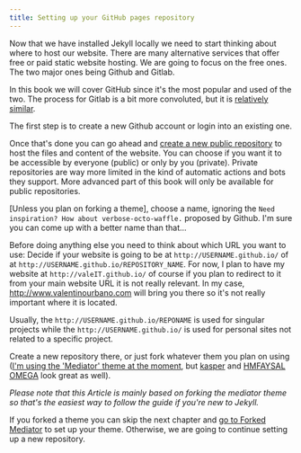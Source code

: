 ```yaml
---
title: Setting up your GitHub pages repository
---
```


Now that we have installed Jekyll locally we need to start thinking about where to host our website. There are many alternative services that offer free or paid static website hosting. We are going to focus on the free ones. The two major ones being Github and Gitlab.

In this book we will cover GitHub since it's the most popular and used of the two. The process for Gitlab is a bit more convoluted, but it is [relatively similar][1].

The first step is to create a new Github account or login into an existing one.

Once that's done you can go ahead and [create a new public repository](https://github.com/new) to host the files and content of the website. You can choose if you want it to be accessible by everyone (public) or only by you (private). Private repositories are way more limited in the kind of automatic actions and bots they support. More advanced part of this book will only be available for public repositories.

[Unless you plan on forking a theme], choose a name, ignoring the `Need inspiration? How about verbose-octo-waffle.` proposed by Github. I'm sure you can come up with a better name than that...

Before doing anything else you need to think about which URL you want to use:
Decide if your website is going to be at `http://USERNAME.github.io/` of at `http://USERNAME.github.io/REPOSITORY_NAME`. For now, I plan to have my website at `http://valeIT.github.io/` of course if you plan to redirect to it from your main website URL it is not really relevant. In my case, http://www.valentinourbano.com will bring you there so it's not really important where it is located.

Usually, the `http://USERNAME.github.io/REPONAME` is used for singular projects while the `http://USERNAME.github.io/` is used for personal sites not related to a specific project.

Create a new repository there, or just fork whatever them you plan on using ([I'm using the 'Mediator' theme at the moment](https://github.com/dirkfabisch/mediator), but [kasper](https://github.com/rosario/kasper) and [HMFAYSAL OMEGA](https://github.com/hmfaysal/hmfaysal-omega-theme) look great as well).

_Please note that this Article is mainly based on forking the mediator theme so that's the easiest way to follow the guide if you're new to Jekyll._

If you forked a theme you can skip the next chapter and [go to Forked Mediator](#forked-a-theme) to set up your theme. Otherwise, we are going to continue setting up a new repository.

[1]: https://docs.gitlab.com/ee/user/project/pages/